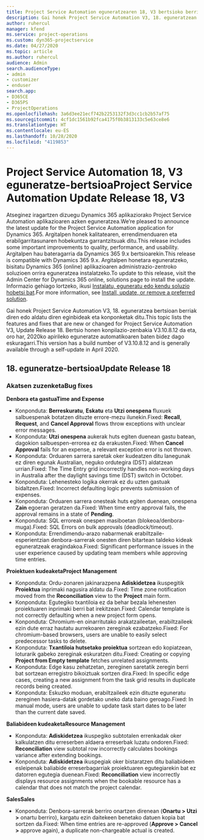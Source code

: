```yaml
---
title: Project Service Automation eguneratzearen 18, V3 bertsioko berrikuntzak edo aldaketak
description: Gai honek Project Service Automation V3, 18. eguneratzean erabilgarri dauden eginbideak eta konponketak ditu.
author: ruhercul
manager: kfend
ms.service: project-operations
ms.custom: dyn365-projectservice
ms.date: 04/27/2020
ms.topic: article
ms.author: ruhercul
audience: Admin
search.audienceType:
- admin
- customizer
- enduser
search.app:
- D365CE
- D365PS
- ProjectOperations
ms.openlocfilehash: 3a6d3ee21ecf742b2253132f3d3cc1cb2b57af75
ms.sourcegitcommit: 4cf1dc1561b92fca4175f0b3813133c5e63ce8e6
ms.translationtype: HT
ms.contentlocale: eu-ES
ms.lasthandoff: 10/28/2020
ms.locfileid: "4119853"
---
```

# <a name="project-service-automation-update-release-18-v3"></a><span data-ttu-id="3bea1-103">Project Service Automation 18, V3 eguneratze-bertsioa</span><span class="sxs-lookup"><span data-stu-id="3bea1-103">Project Service Automation Update Release 18, V3</span></span>

<span data-ttu-id="3bea1-104">Atseginez iragartzen dizuegu Dynamics 365 aplikaziorako Project Service Automation aplikazioaren azken eguneratzea.</span><span class="sxs-lookup"><span data-stu-id="3bea1-104">We’re pleased to announce the latest update for the Project Service Automation application for Dynamics 365.</span></span> <span data-ttu-id="3bea1-105">Argitalpen honek kalitatearen, errendimenduaren eta erabilgarritasunaren hobekuntza garrantzitsuak ditu.</span><span class="sxs-lookup"><span data-stu-id="3bea1-105">This release includes some important improvements to quality, performance, and usability.</span></span> <span data-ttu-id="3bea1-106">Argitalpen hau bateragarria da Dynamics 365 9.x bertsioarekin.</span><span class="sxs-lookup"><span data-stu-id="3bea1-106">This release is compatible with Dynamics 365 9.x.</span></span> <span data-ttu-id="3bea1-107">Argitalpen honetara eguneratzeko, bisitatu Dynamics 365 (online) aplikazioaren administrazio-zentroko soluzioen orrira eguneratzea instalatzeko.</span><span class="sxs-lookup"><span data-stu-id="3bea1-107">To update to this release, visit the Admin Center for Dynamics 365 online, solutions page to install the update.</span></span> <span data-ttu-id="3bea1-108">Informazio gehiago lortzeko, ikusi [Instalatu, eguneratu edo kendu soluzio hobetsi bat](https://docs.microsoft.com/power-platform/admin/install-remove-preferred-solution).</span><span class="sxs-lookup"><span data-stu-id="3bea1-108">For more information, see [Install, update, or remove a preferred solution](https://docs.microsoft.com/power-platform/admin/install-remove-preferred-solution).</span></span>

<span data-ttu-id="3bea1-109">Gai honek Project Service Automation V3, 18. eguneratzea bertsioan berriak diren edo aldatu diren eginbideak eta konponketak ditu.</span><span class="sxs-lookup"><span data-stu-id="3bea1-109">This topic lists the features and fixes that are new or changed for Project Service Automation V3, Update Release 18.</span></span> <span data-ttu-id="3bea1-110">Bertsio honen konpilazio-zenbakia V3.10.8.12 da eta, oro har, 2020ko apirileko eguneratze automatikoaren baten bidez dago eskuragarri.</span><span class="sxs-lookup"><span data-stu-id="3bea1-110">This version has a build number of V3.10.8.12 and is generally available through a self-update in April 2020.</span></span>

## <a name="update-release-18"></a><span data-ttu-id="3bea1-111">18. eguneratze-bertsioa</span><span class="sxs-lookup"><span data-stu-id="3bea1-111">Update Release 18</span></span>

### <a name="bug-fixes"></a><span data-ttu-id="3bea1-112">Akatsen zuzenketa</span><span class="sxs-lookup"><span data-stu-id="3bea1-112">Bug fixes</span></span>

<span data-ttu-id="3bea1-113">**Denbora eta gastua**</span><span class="sxs-lookup"><span data-stu-id="3bea1-113">**Time and Expense**</span></span>

- <span data-ttu-id="3bea1-114">Konponduta: **Berreskuratu**, **Eskatu** eta **Utzi onespena** fluxuek salbuespenak botatzen dituzte errore-mezu ilunekin.</span><span class="sxs-lookup"><span data-stu-id="3bea1-114">Fixed: **Recall**, **Request**, and **Cancel Approval** flows throw exceptions with unclear error messages.</span></span>
- <span data-ttu-id="3bea1-115">Konponduta: **Utzi onespena** aukerak huts egiten duenean gastu batean, dagokion salbuespen-errorea ez da erakusten.</span><span class="sxs-lookup"><span data-stu-id="3bea1-115">Fixed: When **Cancel Approval** fails for an expense, a relevant exception error is not thrown.</span></span>
- <span data-ttu-id="3bea1-116">Konponduta: Orduaren sarrera saretak oker kudeatzen ditu lanegunak ez diren egunak Australian, neguko ordutegira (DST) aldatzean urrian.</span><span class="sxs-lookup"><span data-stu-id="3bea1-116">Fixed: The Time Entry grid incorrectly handles non-working days in Australia after the daylight savings time (DST) switch in October.</span></span>
- <span data-ttu-id="3bea1-117">Konponduta: Lehenesteko logika okerrak ez du uzten gastuak bidaltzen.</span><span class="sxs-lookup"><span data-stu-id="3bea1-117">Fixed: Incorrect defaulting logic prevents submission of expenses.</span></span>
- <span data-ttu-id="3bea1-118">Konponduta: Orduaren sarrera onesteak huts egiten duenean, onespena **Zain** egoeran geratzen da.</span><span class="sxs-lookup"><span data-stu-id="3bea1-118">Fixed: When time entry approval fails, the approval remains in a state of **Pending**.</span></span>
- <span data-ttu-id="3bea1-119">Konponduta: SQL erroreak onespen masiboetan (blokeoa/denbora-muga).</span><span class="sxs-lookup"><span data-stu-id="3bea1-119">Fixed: SQL Errors on bulk approvals (deadlock/timeout).</span></span>
- <span data-ttu-id="3bea1-120">Konponduta: Errendimendu-arazo nabarmenak erabiltzaile-esperientzian denbora-sarrerak onesten diren bitartean taldeko kideak eguneratzeak eragindakoa.</span><span class="sxs-lookup"><span data-stu-id="3bea1-120">Fixed: Significant performance issues in the user experience caused by updating team members while approving time entries.</span></span>

<span data-ttu-id="3bea1-121">**Proiektuen kudeaketa**</span><span class="sxs-lookup"><span data-stu-id="3bea1-121">**Project Management**</span></span>

- <span data-ttu-id="3bea1-122">Konponduta: Ordu-zonaren jakinarazpena **Adiskidetzea** ikuspegitik **Proiektua** inprimaki nagusira aldatu da.</span><span class="sxs-lookup"><span data-stu-id="3bea1-122">Fixed: Time zone notification moved from the **Reconciliation** view to the **Project** main form.</span></span>
- <span data-ttu-id="3bea1-123">Konponduta: Egutegiko txantiloia ez da behar bezala lehenesten proiektuaren inprimaki berri bat irekitzean.</span><span class="sxs-lookup"><span data-stu-id="3bea1-123">Fixed: Calendar template is not correctly defaulting when a new project form opens.</span></span>
- <span data-ttu-id="3bea1-124">Konponduta: Chromium-en oinarritutako arakatzaileetan, erabiltzaileek ezin dute erraz hautatu aurrekoaren zereginak ezabatzeko.</span><span class="sxs-lookup"><span data-stu-id="3bea1-124">Fixed: For chromium-based browsers, users are unable to easily select predecessor tasks to delete.</span></span>
- <span data-ttu-id="3bea1-125">Konponduta: **Txantiloia hutsetako proiektua** sortzean edo kopiatzean, loturarik gabeko zereginak eskuratzen ditu.</span><span class="sxs-lookup"><span data-stu-id="3bea1-125">Fixed: Creating or copying **Project from Empty template** fetches unrelated assignments.</span></span>
- <span data-ttu-id="3bea1-126">Konponduta: Edge kasu zehatzetan, zereginen saretatik zeregin berri bat sortzean erregistro bikoiztuak sortzen dira.</span><span class="sxs-lookup"><span data-stu-id="3bea1-126">Fixed: In specific edge cases, creating a new assignment from the task grid results in duplicate records being created.</span></span>
- <span data-ttu-id="3bea1-127">Konponduta: Eskuzko moduan, erabiltzaileek ezin dituzte eguneratu zereginen hasiera-datak gordetako uneko data baino geroago.</span><span class="sxs-lookup"><span data-stu-id="3bea1-127">Fixed: In manual mode, users are unable to update task start dates to be later than the current date saved.</span></span>

<span data-ttu-id="3bea1-128">**Baliabideen kudeaketa**</span><span class="sxs-lookup"><span data-stu-id="3bea1-128">**Resource Management**</span></span>

- <span data-ttu-id="3bea1-129">Konponduta: **Adiskidetzea** ikuspegiko subtotalen errenkadak oker kalkulatzen ditu erreserben aldaera erreserbak luzatu ondoren.</span><span class="sxs-lookup"><span data-stu-id="3bea1-129">Fixed: **Reconciliation** view subtotal row incorrectly calculates bookings variance after extending bookings.</span></span>
- <span data-ttu-id="3bea1-130">Konponduta: **Adiskidetzea** ikuspegiak oker bistaratzen ditu baliabideen esleipenak baliabide erreserbagarriak proiektuaren egutegiarekin bat ez datorren egutegia duenean.</span><span class="sxs-lookup"><span data-stu-id="3bea1-130">Fixed: **Reconciliation** view incorrectly displays resource assignments when the bookable resource has a calendar that does not match the project calendar.</span></span>

<span data-ttu-id="3bea1-131">**Sales**</span><span class="sxs-lookup"><span data-stu-id="3bea1-131">**Sales**</span></span>

- <span data-ttu-id="3bea1-132">Konponduta: Denbora-sarrerak berriro onartzen direnean (**Onartu > Utzi >** onartu berriro), kargatu ezin daitekeen benetako datuen kopia bat sortzen da.</span><span class="sxs-lookup"><span data-stu-id="3bea1-132">Fixed: When time entries are re-approved (**Approve > Cancel >** approve again), a duplicate non-chargeable actual is created.</span></span>
